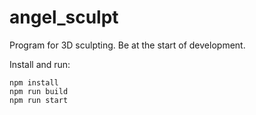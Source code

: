 # angel_sculpt
Program for 3D sculpting. Be at the start of development.

Install and run:
```
npm install
npm run build
npm run start
```